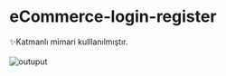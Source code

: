 # eCommerce-login-register
 
 ✨Katmanlı mimari kulllanılmıştır. <br><br>
![outuput](https://user-images.githubusercontent.com/77546366/118361815-a9e45480-b595-11eb-8cfd-0ea0fe26f7a0.PNG)

